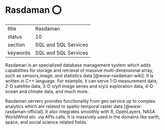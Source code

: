 # Rasdaman :o:


|          |                      |
| -------- | -------------------- |
| title    | Rasdaman             | 
| status   | 10                   |
| section  | SQL and SQL Services |
| keywords | SQL and SQL Services |



Rasdaman is an specialized database management system which adds
capabilities for storage and retrieval of massive multi-dimensional
array, such as sensors,image, and statistics data
[@www-rasdaman-wiki]. It is written in C++ language. For
example, it can serve 1-D measurement data, 2-D satellite data, 3-D
x/y/t image series and x/y/z exploration data, 4-D ocean and climate
data, and much more.

Rasdaman servers provides functionality from geo service up to complex
analytics which are related to spatio-temporal raster
data [@www-rasdaman-official].  It also integrates smoothly with
R, OpenLayers, NASA WorldWind etc. via APIs calls. It is massively
used in the domains like earth, space, and social science related
fields.


     
